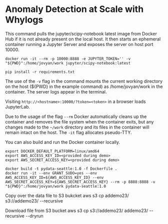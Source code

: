 # Anomaly Detection at Scale with Whylogs


This command pulls the jupyter/scipy-notebook latest image from Docker Hub if it is not already present on the local host. 
It then starts an ephemeral container running a Jupyter Server and exposes the server on host port 10000.
```
docker run -it --rm -p 10000:8888 -e JUPYTER_TOKEN='' -v "${PWD}":/home/jovyan/work jupyter/scipy-notebook:latest

pip install -r requirements.txt
```

The use of the `-v` flag in the command mounts the current working directory on the host (${PWD} in the example command) 
as /home/jovyan/work in the container. The server logs appear in the terminal.

Visiting `http://<hostname>:10000/?token=<token>` in a browser loads JupyterLab.

Due to the usage of the flag `--rm` Docker automatically cleans up the container and removes the file system 
when the container exits, but any changes made to the `~/work` directory and its files in the container will 
remain intact on the host. The `-it` flag allocates pseudo-TTY.

You can also build and run the Docker container locally.

```
export DOCKER_DEFAULT_PLATFORM=linux/amd64
export AWS_ACCESS_KEY_ID=<provided during demo>
export AWS_SECRET_ACCESS_KEY=<provided during demo>

docker build -t pydata-seattle:1.0 -f Dockerfile .
docker run -it --env GRANT_SUDO=yes --env AWS_ACCESS_KEY_ID=${AWS_ACCESS_KEY_ID} --env AWS_SECRET_ACCESS_KEY=${AWS_SECRET_ACCESS_KEY} --rm -p 8888:8888 -v "${PWD}":/home/jovyan/work pydata-seattle:1.0
```
Copy over the data file to S3 bukcket
aws s3 cp addemo23/ s3://addemo23/ --recursive

Download file from S3 bucket
aws s3 cp s3://addemo23/ addemo23/ --recursive --dryrun

